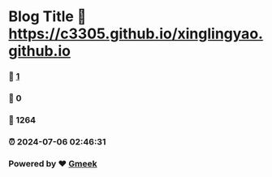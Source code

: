# Blog Title :link: https://c3305.github.io/xinglingyao.github.io 
### :page_facing_up: [1](https://c3305.github.io/xinglingyao.github.io/tag.html) 
### :speech_balloon: 0 
### :hibiscus: 1264 
### :alarm_clock: 2024-07-06 02:46:31 
### Powered by :heart: [Gmeek](https://github.com/Meekdai/Gmeek)
